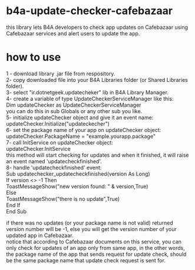 # b4a-update-checker-cafebazaar
this library lets B4A developers to check app updates on Cafebazaar using Cafebazaar services and alert users to update the app.

# how to use
1 - download library .jar file from respository.</br>
2- copy downloaded file into your B4A Libraries folder (or Shared Libraries folder).</br>
3- select "ir.dotnetgeek.updatecheker" lib in B4A Library Manager.</br>
4- create a variable of type UpdateCheckerServiceManager like this:</br>
  Dim updateChecker as UpdateCheckerServiceManager</br>
  you can do this in sub Globals or any other sub you like.</br>
5- initialize updateChecker object and give it an event name:</br>
  updateChecker.Initialize("updateckecher")</br>
6- set the package name of your app on updateChecker object:</br>
  updateChecker.PackageName = "example.yourapp.package"</br>
7- call InitService on updateChecker object:</br>
  updateChecker.InitService</br>
  this method will start checking for updates and when it finished, it will raise an event named 'updatecheckfinished'.</br>
8- handle 'updatecheckfinished' event:</br>
  Sub updatechecker_updatecheckfinished(version As Long)</br>
	  If version <> -1 Then</br>
		  ToastMessageShow("new version found: " & version,True)</br>
	  Else</br>
		  ToastMessageShow("there is no update",True)</br>
	  End If</br>
  End Sub</br>
  
  if there was no updates (or your package name is not valid) returned version number will be -1, else you will get the version number of your updated app in Cafebazaar.</br>
  notice that according to Cafebazaar documents on this service, you can only check for updates of an app only from same app, in the other words, the package name of the app that sends request for update check, should be the same package name that update check request is sent for.

